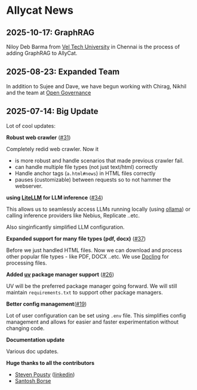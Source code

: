 # Allycat News

## 2025-10-17: GraphRAG

Niloy Deb Barma from [Vel Tech University](https://www.veltech.edu.in/btech-admissions/) in Chennai is the process of adding GraphRAG to AllyCat.  

## 2025-08-23: Expanded Team

In addition to Sujee and Dave, we have begun working with Chirag, Nikhil and the team at [Open Governance](https://www.opgov.ai)

## 2025-07-14: Big Update 

Lot of cool updates:

**Robust web crawler** ([#31](https://github.com/The-AI-Alliance/allycat/issues/31))

Completely redid web crawler.  Now it 
- is more robust and handle scenarios that made previous crawler fail.
- can handle multiple file types (not just text/html) correctly
- Handle anchor tags (`a.html#news`) in HTML files correctly 
- pauses (customizable) between requests so to not hammer the webserver.
  
**using [LiteLLM](https://docs.litellm.ai/docs/) for LLM inference** ([#34](https://github.com/The-AI-Alliance/allycat/issues/34))

This allows us to seamlessly access LLMs running locally (using [ollama](https://ollama.com/)) or calling inference providers like Nebius, Replicate ..etc.

Also singinficantly simplified LLM configuration.

**Expanded support for many file types (pdf, docx)** ([#37](https://github.com/The-AI-Alliance/allycat/issues/37))

Before we just handled HTML files. Now we can download and process other popular file types - like PDF, DOCX ..etc.  We use [Docling](https://github.com/docling-project/docling) for processing files.


**Added [uv](https://docs.astral.sh/uv/) package manager support** ([#26](https://github.com/The-AI-Alliance/allycat/issues/26))

UV will be the preferred package manager going forward.  We will still maintain `requirements.txt` to support other package managers.


**Better config management**([#19](https://github.com/The-AI-Alliance/allycat/issues/19))

Lot of user configuration can be set using `.env` file.  This simplifies config management and allows for easier and faster experimentation without changing code.


**Documentation update**

Various doc updates.

**Huge thanks to all the contributors**

- [Steven Pousty](https://github.com/thesteve0)  ([linkedin](https://www.linkedin.com/in/thesteve0/))
- [Santosh Borse](https://github.com/santoshborse)